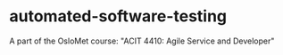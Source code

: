 # automated-software-testing
A part of the OsloMet course: "ACIT 4410: Agile Service and Developer"
